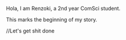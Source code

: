 Hola, I am Renzoki, a 2nd year ComSci student.

This marks the beginning of my story.

//Let's get shit done
